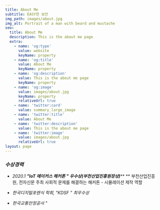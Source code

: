 ```yaml
---
title: About Me
subtitle: EASY한 보안
img_path: images/about.jpg
img_alt: Portrait of a man with beard and mustache
seo:
  title: About Me
  description: This is the about me page
  extra:
    - name: 'og:type'
      value: website
      keyName: property
    - name: 'og:title'
      value: About Me
      keyName: property
    - name: 'og:description'
      value: This is the about me page
      keyName: property
    - name: 'og:image'
      value: images/about.jpg
      keyName: property
      relativeUrl: true
    - name: 'twitter:card'
      value: summary_large_image
    - name: 'twitter:title'
      value: About Me
    - name: 'twitter:description'
      value: This is the about me page
    - name: 'twitter:image'
      value: images/about.jpg
      relativeUrl: true
layout: page
---
```

### ***수상경력***

*   *2020.1      **"IoT 메이커스 해커톤 " 우수상(부천산업진흥원장상)*****
    **                    부천산업진흥원, 전자신문 주최
                       사회적 문제를 해결하는 해커톤 - 시뮬레이션 제작 역할




<!---->

*   *한국디지털포렌식 학회, "KDSF " 최우수상*

*   *한국교통안정공사 "*
